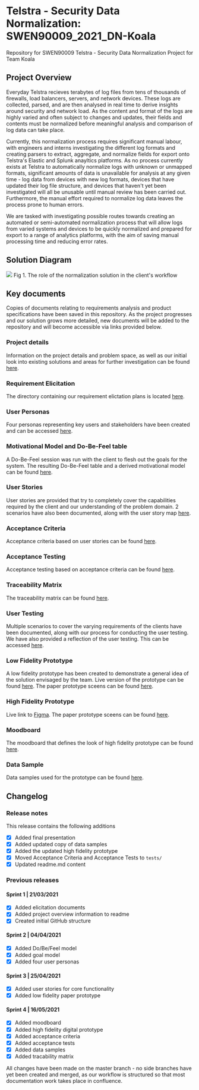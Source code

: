 # Telstra - Security Data Normalization: SWEN90009_2021_DN-Koala

Repository for SWEN90009 Telstra - Security Data Normalization Project for Team Koala

## Project Overview

Everyday Telstra recieves terabytes of log files from tens of thousands of firewalls, load balancers, servers, and network devices. These logs are collected, parsed, and are then analysed in real time to derive insights around security and network load. As the content and format of the logs are highly varied and often subject to changes and updates, their fields and contents must be normalized before meaningful analysis and comparison of log data can take place.

Currently, this normalization process requires significant manual labour, with engineers and interns investigating the different log formats and creating parsers to extract, aggregate, and normalize fields for export onto Telstra's Elastic and Splunk anayltics platforms. As no process currently exists at Telstra to automatically normalize logs with unknown or unmapped formats, significant amounts of data is unavailable for analysis at any given time - log data from devices with new log formats, devices that have updated their log file structure, and devices that haven't yet been investigated will all be unusable until manual review has been carried out. Furthermore, the manual effort required to normalize log data leaves the process prone to human errors.

We are tasked with investigating possible routes towards creating an automated or semi-automated normalization process that will allow logs from varied systems and devices to be quickly normalized and prepared for export to a range of analytics platforms, with the aim of saving manual processing time and reducing error rates.

## Solution Diagram

<image src="/images/SolutionDiagram.png">
Fig 1. The role of the normalization solution in the client's workflow
</image>

## Key documents

Copies of documents relating to requirements analysis and product specifications have been saved in this repository. As the project progresses and our solution grows more detailed, new documents will be added to the repository and will become accessible via links provided below.

### Project details

Information on the project details and problem space, as well as our initial look into existing solutions and areas for further investigation can be found [here](https://github.com/Ishan27g/SWEN90009_2021_DN-Koala/tree/main/docs/specification).

### Requirement Elicitation

The directory containing our requirement elictation plans is located [here](https://github.com/Ishan27g/SWEN90009_2021_DN-Koala/tree/main/docs/requirements_elicitation).

### User Personas

Four personas representing key users and stakeholders have been created and can be accessed [here](https://github.com/Ishan27g/SWEN90009_2021_DN-Koala/tree/main/docs/user_personas).

### Motivational Model and Do-Be-Feel table

A Do-Be-Feel session was run with the client to flesh out the goals for the system. The resulting Do-Be-Feel table and a derived motivational model can be found [here](https://github.com/Ishan27g/SWEN90009_2021_DN-Koala/tree/main/docs/DoBeFeel_%26_Motivational_model).

### User Stories

User stories are provided that try to completely cover the capabilities required by the client and our understanding of the problem domain. 2 scenarios have also been documented, along with the user story map [here](https://github.com/Ishan27g/SWEN90009_2021_DN-Koala/tree/main/docs/user-stories).

### Acceptance Criteria

Acceptance criteria based on user stories can be found [here](https://github.com/Ishan27g/SWEN90009_2021_DN-Koala/blob/main/docs/acceptance_criteria_tests/accetanceCriteria.pdf).

### Acceptance Testing

Acceptance testing based on acceptance criteria can be found [here](https://github.com/Ishan27g/SWEN90009_2021_DN-Koala/blob/main/docs/acceptance_criteria_tests/acceptanceTests.pdf).

### Traceability Matrix

The traceability matrix can be found [here](https://github.com/Ishan27g/SWEN90009_2021_DN-Koala/blob/main/docs/acceptance_criteria_tests/traceabilityMatrix.pdf).

### User Testing

Multiple scenarios to cover the varying requirements of the clients have been documented, along with our process for conducting the user testing. We have also provided a reflection of the user testing. This can be accessed [here](https://github.com/Ishan27g/SWEN90009_2021_DN-Koala/tree/main/docs/user-testing).

### Low Fidelity Prototype

A low fidelity prototype has been created to demonstrate a general idea of the solution envisaged by the team. Live version of the prototype can be found [here](https://marvelapp.com/prototype/9h3de41). The paper prototype sceens can be found [here](<https://github.com/Ishan27g/SWEN90009_2021_DN-Koala/tree/main/prototypes/low_fidelity/>).


### High Fidelity Prototype

 Live link to [Figma](https://www.figma.com/file/Xmit6kEwCE30QLxYb5rysC/Telstra-Dat-Normalisation?node-id=0%3A1). The paper prototype sceens can be found [here](<https://github.com/Ishan27g/SWEN90009_2021_DN-Koala/tree/main/prototypes/high_fidelity>).

### Moodboard

The moodboard that defines the look of  high fidelity prototype can be found
[here](<https://github.com/Ishan27g/SWEN90009_2021_DN-Koala/blob/main/ui/moodboard.pdf>).

### Data Sample

Data samples used for the prototype can be found
[here](<https://github.com/Ishan27g/SWEN90009_2021_DN-Koala/blob/main/data_samples/dataSample.pdf>).

## Changelog

### Release notes

This release contains the following additions

- [X] Added final presentation
- [X] Added updated copy of data samples
- [X] Added the updated high fidelity prototype
- [X] Moved Acceptance Criteria and Acceptance Tests to `tests/`
- [X] Updated readme.md content

### Previous releases

#### Sprint 1 | 21/03/2021
- [X] Added elicitation documents
- [X] Added project overview information to readme
- [X] Created initial GitHub structure
#### Sprint 2 | 04/04/2021
- [X] Added Do/Be/Feel model
- [X] Added goal model
- [X] Added four user personas
#### Sprint 3 | 25/04/2021
- [X] Added user stories for core functionality
- [X] Added low fidelity paper prototype
#### Sprint 4 | 16/05/2021
- [X] Added moodboard
- [X] Added high fidelity digital prototype
- [X] Added acceptance criteria
- [X] Added acceptance tests
- [X] Added data samples
- [X] Added tracability matrix

All changes have been made on the master branch - no side branches have yet been created and merged, as our workflow is structured so that most documentation work takes place in confluence.
